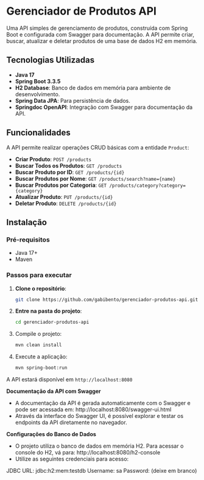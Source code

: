 # Gerenciador de Produtos API

Uma API simples de gerenciamento de produtos, construída com Spring Boot e configurada com Swagger para documentação. A API permite criar, buscar, atualizar e deletar produtos de uma base de dados H2 em memória.

## Tecnologias Utilizadas

- **Java 17**
- **Spring Boot 3.3.5**
- **H2 Database**: Banco de dados em memória para ambiente de desenvolvimento.
- **Spring Data JPA**: Para persistência de dados.
- **Springdoc OpenAPI**: Integração com Swagger para documentação da API.

## Funcionalidades

A API permite realizar operações CRUD básicas com a entidade `Product`:
- **Criar Produto**: `POST /products`
- **Buscar Todos os Produtos**: `GET /products`
- **Buscar Produto por ID**: `GET /products/{id}`
- **Buscar Produtos por Nome**: `GET /products/search?name={name}`
- **Buscar Produtos por Categoria**: `GET /products/category?category={category}`
- **Atualizar Produto**: `PUT /products/{id}`
- **Deletar Produto**: `DELETE /products/{id}`

## Instalação

### Pré-requisitos

- Java 17+
- Maven

### Passos para executar

1. **Clone o repositório**:
   ```bash
   git clone https://github.com/gabibento/gerenciador-produtos-api.git
   ```
2. **Entre na pasta do projeto**:
   ```bash
   cd gerenciador-produtos-api
   ```
3. Compile o projeto:
   ```bash
   mvn clean install
   ```
4. Execute a aplicação:
   ```bash
   mvn spring-boot:run
   ```
A API estará disponível em ``http://localhost:8080``

**Documentação da API com Swagger**
- A documentação da API é gerada automaticamente com o Swagger e pode ser acessada em: http://localhost:8080/swagger-ui.html
- Através da interface do Swagger UI, é possível explorar e testar os endpoints da API diretamente no navegador.

**Configurações do Banco de Dados**
- O projeto utiliza o banco de dados em memória H2. Para acessar o console do H2, vá para: http://localhost:8080/h2-console
- Utilize as seguintes credenciais para acesso:

JDBC URL: jdbc:h2:mem:testdb
Username: sa
Password: (deixe em branco)
